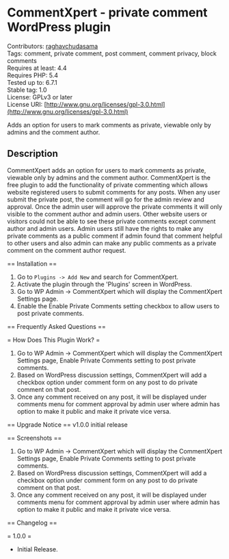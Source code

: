 CommentXpert - private comment WordPress plugin
===========================================

Contributors: [raghavchudasama](https://profiles.wordpress.org/raghavchudasama/)  
Tags: comment, private comment, post comment, comment privacy, block comments  
Requires at least: 4.4  
Requires PHP: 5.4  
Tested up to: 6.7.1  
Stable tag: 1.0  
License: GPLv3 or later  
License URI: [http://www.gnu.org/licenses/gpl-3.0.html](http://www.gnu.org/licenses/gpl-3.0.html)  

Adds an option for users to mark comments as private, viewable only by admins and the comment author.

## Description ##

CommentXpert adds an option for users to mark comments as private, viewable only by admins and the comment author. CommentXpert is the free plugin to add the functionality of private commenting which allows website registered users to submit comments for any posts. When any user submit the private post, the comment will go for the admin review and approval. Once the admin user will approve the private comments it will only visible to the comment author and admin users. Other website users or visitors could not be able to see these private comments except comment author and admin users. Admin users still have the rights to make any private comments as a public comment if admin found that comment helpful to other users and also admin can make any public comments as a private comment on the comment author request. 

== Installation ==

1. Go to `Plugins -> Add New` and search for CommentXpert.
2. Activate the plugin through the 'Plugins' screen in WordPress.
3. Go to WP Admin -> CommentXpert which will display the CommentXpert Settings page.
4. Enable the Enable Private Comments setting checkbox to allow users to post private comments.

== Frequently Asked Questions ==

= How Does This Plugin Work? =

1. Go to WP Admin -> CommentXpert which will display the CommentXpert Settings page, Enable Private Comments setting to post private comments. 
2. Based on WordPress discussion settings, CommentXpert will add a checkbox option under comment form on any post to do private comment on that post.
3. Once any comment received on any post, it will be displayed under comments menu for comment approval by admin user where admin has option to make it public and make it private vice versa.

== Upgrade Notice ==
v1.0.0 initial release

== Screenshots ==

1. Go to WP Admin -> CommentXpert which will display the CommentXpert Settings page, Enable Private Comments setting to post private comments. 
2. Based on WordPress discussion settings, CommentXpert will add a checkbox option under comment form on any post to do private comment on that post.
3. Once any comment received on any post, it will be displayed under comments menu for comment approval by admin user where admin has option to make it public and make it private vice versa.

== Changelog ==

= 1.0.0 =
* Initial Release.
